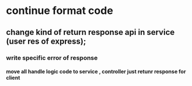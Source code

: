 # continue format code

## change kind of return response api in service (user res of express);

### write specific error of response

#### move all handle logic code to service , controller just retunr response for client
